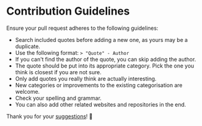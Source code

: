 # Contribution Guidelines
Ensure your pull request adheres to the following guidelines:
- Search included quotes before adding a new one, as yours may be a duplicate.
- Use the following format: `> "Quote" - Author`
- If you can't find the author of the quote, you can skip adding the author.
- The quote should be put into its appropriate category. Pick the one you think is closest if you are not sure.
- Only add quotes you really think are actually interesting.
- New categories or improvements to the existing categorisation are welcome.
- Check your spelling and grammar.
- You can also add other related websites and repositories in the end.

Thank you for your [suggestions](https://github.com/learn-anything/quotes/edit/master/readme.md)! 💜
